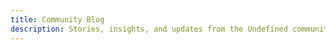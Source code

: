 ```yaml
---
title: Community Blog
description: Stories, insights, and updates from the Undefined community and our ongoing work supporting LGBTQIA+ individuals
---
```

